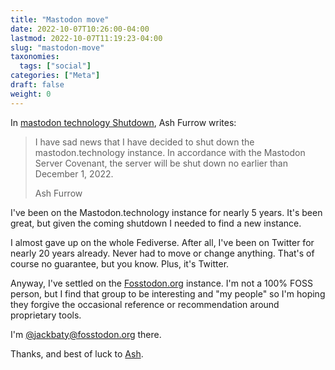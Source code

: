```yaml
---
title: "Mastodon move"
date: 2022-10-07T10:26:00-04:00
lastmod: 2022-10-07T11:19:23-04:00
slug: "mastodon-move"
taxonomies:
  tags: ["social"]
categories: ["Meta"]
draft: false
weight: 0
---
```


In [mastodon technology Shutdown](https://ashfurrow.com/blog/mastodon-technology-shutdown/), Ash Furrow writes:

> I have sad news that I have decided to shut down the mastodon.technology instance. In accordance with the Mastodon Server Covenant, the server will be shut down no earlier than December 1, 2022.
>
> Ash Furrow

I've been on the Mastodon.technology instance for nearly 5 years. It's been great, but given the coming shutdown I needed to find a new instance.

I almost gave up on the whole Fediverse. After all, I've been on Twitter for nearly 20 years already. Never had to move or change anything. That's of course no guarantee, but you know. Plus, it's Twitter.

Anyway, I've settled on the [Fosstodon.org](https://fosstodon.org) instance. I'm not a 100% FOSS person, but I find that group to be interesting and "my people" so I'm hoping they forgive the occasional reference or recommendation around proprietary tools.

I'm [@jackbaty@fosstodon.org](https://fosstodon.org/web/@jackbaty) there.

Thanks, and best of luck to [Ash](https://masto.ashfurrow.com/@ashfurrow).
